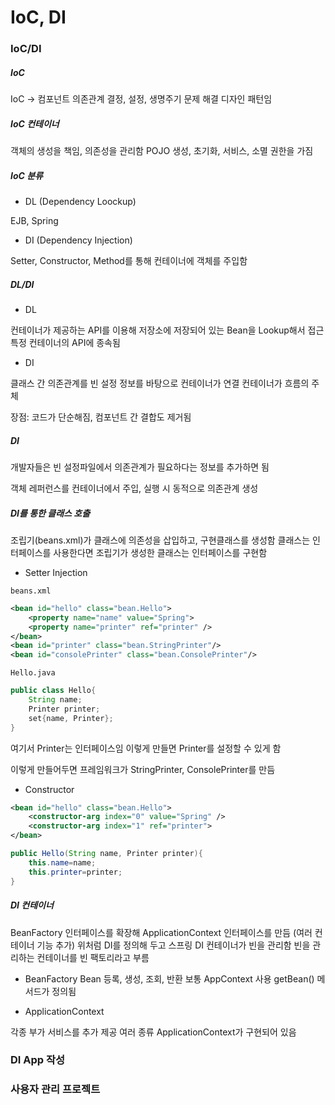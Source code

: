 # IoC, DI

### IoC/DI

##### IoC

IoC -> 컴포넌트 의존관계 결정, 설정, 생명주기 문제 해결
디자인 패턴임

##### IoC 컨테이너

객체의 생성을 책임, 의존성을 관리함
POJO 생성, 초기화, 서비스, 소멸 권한을 가짐

##### IoC 분류

* DL (Dependency Loockup)

EJB, Spring

* DI (Dependency Injection)

Setter, Constructor, Method를 통해 컨테이너에 객체를 주입함

##### DL/DI

* DL

컨테이너가 제공하는 API를 이용해 저장소에 저장되어 있는 Bean을 Lookup해서 접근
특정 컨테이너의 API에 종속됨

* DI

클래스 간 의존관계를 빈 설정 정보를 바탕으로 컨테이너가 연결
컨테이너가 흐름의 주체

장점: 코드가 단순해짐, 컴포넌트 간 결합도 제거됨

##### DI

개발자들은 빈 설정파일에서 의존관계가 필요하다는 정보를 추가하면 됨

객체 레퍼런스를 컨테이너에서 주입, 실행 시 동적으로 의존관계 생성

##### DI를 통한 클래스 호출

조립기(beans.xml)가 클래스에 의존성을 삽입하고, 구현클래스를 생성함
클래스는 인터페이스를 사용한다면 조립기가 생성한 클래스는 인터페이스를 구현함

* Setter Injection

`beans.xml`

```xml
<bean id="hello" class="bean.Hello">
    <property name="name" value="Spring">
    <property name="printer" ref="printer" />
</bean>
<bean id="printer" class="bean.StringPrinter"/>
<bean id="consolePrinter" class="bean.ConsolePrinter"/>
```

`Hello.java`

```java
public class Hello{
    String name;
    Printer printer;
    set{name, Printer};
}
```
여기서 Printer는 인터페이스임
이렇게 만들면 Printer를 설정할 수 있게 함

이렇게 만들어두면 프레임워크가 StringPrinter, ConsolePrinter를 만듬

* Constructor

```xml
<bean id="hello" class="bean.Hello">
    <constructor-arg index="0" value="Spring" />
    <constructor-arg index="1" ref="printer">
</bean>
```

```java
public Hello(String name, Printer printer){
    this.name=name;
    this.printer=printer;
}
```

##### DI 컨테이너

BeanFactory 인터페이스를 확장해 ApplicationContext 인터페이스를 만듬 (여러 컨테이너 기능 추가)
위처럼 DI를 정의해 두고 스프링 DI 컨테이너가 빈을 관리함
빈을 관리하는 컨테이너를 빈 팩토리라고 부름

* BeanFactory
Bean 등록, 생성, 조회, 반환
보통 AppContext 사용
getBean() 메서드가 정의됨

* ApplicationContext

각종 부가 서비스를 추가 제공
여러 종류 ApplicationContext가 구현되어 있음


### DI App 작성

### 사용자 관리 프로젝트